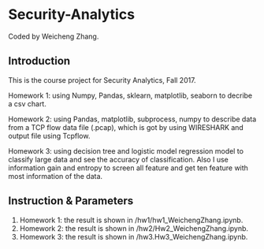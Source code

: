 # Security-Analytics
Coded by Weicheng Zhang.

## Introduction
This is the course project for Security Analytics, Fall 2017.

Homework 1: using Numpy, Pandas, sklearn, matplotlib, seaborn to decribe a csv chart. 

Homework 2: using Pandas, matplotlib, subprocess, numpy to describe data from a TCP flow data file (.pcap), which is got by using WIRESHARK and output file using Tcpflow.  

Homework 3: using decision tree and logistic model regression model to classify large data and see the accuracy of classification. Also I use information gain and entropy to screen all feature and get ten feature with most information of the data.
 
## Instruction & Parameters

1. Homework 1: the result is shown in /hw1/hw1_WeichengZhang.ipynb. 
2. Homework 2: the result is shown in /hw2/Hw2_WeichengZhang.ipynb. 
3. Homework 3: the result is shown in /hw3.Hw3_WeichengZhang.ipynb. 
